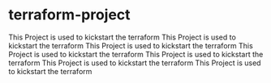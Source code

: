 # terraform-project
This Project is used to kickstart the terraform
This Project is used to kickstart the terraform
This Project is used to kickstart the terraform
This Project is used to kickstart the terraform
This Project is used to kickstart the terraform
This Project is used to kickstart the terraform
This Project is used to kickstart the terraform
